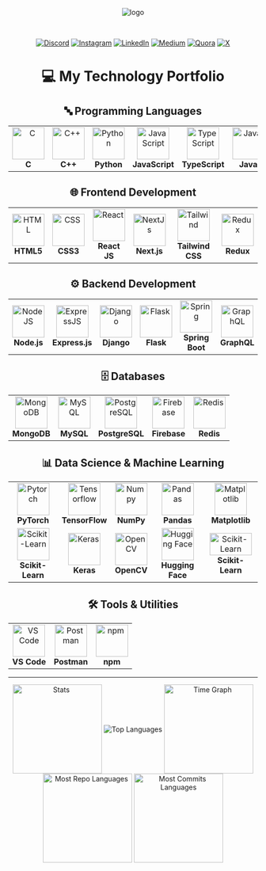 <div align="center">

![logo](https://github.com/user-attachments/assets/807ccab3-9164-4160-b4c1-2079ea444d18)


<!-- 

# Hey!! This is Pavan

-->

<br>



[![Discord](https://img.shields.io/badge/Discord-%237289DA.svg?logo=discord&logoColor=white)](https://discord.gg/pavanb16)
[![Instagram](https://img.shields.io/badge/Instagram-%23E4405F.svg?logo=Instagram&logoColor=white)](https://instagram.com/pavan_b16) 
[![LinkedIn](https://img.shields.io/badge/LinkedIn-%230077B5.svg?logo=linkedin&logoColor=white)](https://linkedin.com/in/pavanb16) 
[![Medium](https://img.shields.io/badge/Medium-12100E?logo=medium&logoColor=white)](https://medium.com/@pavanb16) 
[![Quora](https://img.shields.io/badge/Quora-%23B92B27.svg?logo=Quora&logoColor=white)](https://quora.com/profile/pavanb16) 
[![X](https://img.shields.io/badge/X-black.svg?logo=X&logoColor=white)](https://x.com/pavanb16)

<!--

# 💻 Tech Stack:
![C](https://img.shields.io/badge/c-%2300599C.svg?style=for-the-badge&logo=c&logoColor=white) ![C++](https://img.shields.io/badge/c++-%2300599C.svg?style=for-the-badge&logo=c%2B%2B&logoColor=white) ![C#](https://img.shields.io/badge/c%23-%23239120.svg?style=for-the-badge&logo=csharp&logoColor=white) ![LaTeX](https://img.shields.io/badge/latex-%23008080.svg?style=for-the-badge&logo=latex&logoColor=white) ![TypeScript](https://img.shields.io/badge/typescript-%23007ACC.svg?style=for-the-badge&logo=typescript&logoColor=white) ![PowerShell](https://img.shields.io/badge/PowerShell-%235391FE.svg?style=for-the-badge&logo=powershell&logoColor=white) ![Python](https://img.shields.io/badge/python-3670A0?style=for-the-badge&logo=python&logoColor=ffdd54) ![R](https://img.shields.io/badge/r-%23276DC3.svg?style=for-the-badge&logo=r&logoColor=white) ![Rust](https://img.shields.io/badge/rust-%23000000.svg?style=for-the-badge&logo=rust&logoColor=white) ![HTML5](https://img.shields.io/badge/html5-%23E34F26.svg?style=for-the-badge&logo=html5&logoColor=white) ![Java](https://img.shields.io/badge/java-%23ED8B00.svg?style=for-the-badge&logo=openjdk&logoColor=white) ![JavaScript](https://img.shields.io/badge/javascript-%23323330.svg?style=for-the-badge&logo=javascript&logoColor=%23F7DF1E) ![Go](https://img.shields.io/badge/go-%2300ADD8.svg?style=for-the-badge&logo=go&logoColor=white) ![CSS3](https://img.shields.io/badge/css3-%231572B6.svg?style=for-the-badge&logo=css3&logoColor=white) ![Firebase](https://img.shields.io/badge/firebase-%23039BE5.svg?style=for-the-badge&logo=firebase) ![Vercel](https://img.shields.io/badge/vercel-%23000000.svg?style=for-the-badge&logo=vercel&logoColor=white) ![NodeJS](https://img.shields.io/badge/node.js-6DA55F?style=for-the-badge&logo=node.js&logoColor=white) ![Next JS](https://img.shields.io/badge/Next-black?style=for-the-badge&logo=next.js&logoColor=white) ![Flutter](https://img.shields.io/badge/Flutter-%2302569B.svg?style=for-the-badge&logo=Flutter&logoColor=white) ![Anaconda](https://img.shields.io/badge/Anaconda-%2344A833.svg?style=for-the-badge&logo=anaconda&logoColor=white) ![Django](https://img.shields.io/badge/django-%23092E20.svg?style=for-the-badge&logo=django&logoColor=white) ![Express.js](https://img.shields.io/badge/express.js-%23404d59.svg?style=for-the-badge&logo=express&logoColor=%2361DAFB) ![FastAPI](https://img.shields.io/badge/FastAPI-005571?style=for-the-badge&logo=fastapi) ![Flask](https://img.shields.io/badge/flask-%23000.svg?style=for-the-badge&logo=flask&logoColor=white) ![Bootstrap](https://img.shields.io/badge/bootstrap-%238511FA.svg?style=for-the-badge&logo=bootstrap&logoColor=white) ![Chakra](https://img.shields.io/badge/chakra-%234ED1C5.svg?style=for-the-badge&logo=chakraui&logoColor=white) ![TailwindCSS](https://img.shields.io/badge/tailwindcss-%2338B2AC.svg?style=for-the-badge&logo=tailwind-css&logoColor=white) ![DaisyUI](https://img.shields.io/badge/daisyui-5A0EF8?style=for-the-badge&logo=daisyui&logoColor=white) ![NumPy](https://img.shields.io/badge/numpy-%23013243.svg?style=for-the-badge&logo=numpy&logoColor=white) ![Pandas](https://img.shields.io/badge/pandas-%23150458.svg?style=for-the-badge&logo=pandas&logoColor=white) ![Plotly](https://img.shields.io/badge/Plotly-%233F4F75.svg?style=for-the-badge&logo=plotly&logoColor=white) ![PyTorch](https://img.shields.io/badge/PyTorch-%23EE4C2C.svg?style=for-the-badge&logo=PyTorch&logoColor=white) ![scikit-learn](https://img.shields.io/badge/scikit--learn-%23F7931E.svg?style=for-the-badge&logo=scikit-learn&logoColor=white) ![TensorFlow](https://img.shields.io/badge/TensorFlow-%23FF6F00.svg?style=for-the-badge&logo=TensorFlow&logoColor=white) ![Scipy](https://img.shields.io/badge/SciPy-%230C55A5.svg?style=for-the-badge&logo=scipy&logoColor=%white) ![Matplotlib](https://img.shields.io/badge/Matplotlib-%23ffffff.svg?style=for-the-badge&logo=Matplotlib&logoColor=black) ![Keras](https://img.shields.io/badge/Keras-%23D00000.svg?style=for-the-badge&logo=Keras&logoColor=white) ![mlflow](https://img.shields.io/badge/mlflow-%23d9ead3.svg?style=for-the-badge&logo=numpy&logoColor=blue) ![Arduino](https://img.shields.io/badge/-Arduino-00979D?style=for-the-badge&logo=Arduino&logoColor=white) ![Firebase](https://img.shields.io/badge/firebase-a08021?style=for-the-badge&logo=firebase&logoColor=ffcd34) ![MongoDB](https://img.shields.io/badge/MongoDB-%234ea94b.svg?style=for-the-badge&logo=mongodb&logoColor=white) ![MySQL](https://img.shields.io/badge/mysql-4479A1.svg?style=for-the-badge&logo=mysql&logoColor=white) ![Supabase](https://img.shields.io/badge/Supabase-3ECF8E?style=for-the-badge&logo=supabase&logoColor=white) ![SQLite](https://img.shields.io/badge/sqlite-%2307405e.svg?style=for-the-badge&logo=sqlite&logoColor=white) ![Prisma](https://img.shields.io/badge/Prisma-3982CE?style=for-the-badge&logo=Prisma&logoColor=white) ![Redis](https://img.shields.io/badge/redis-%23DD0031.svg?style=for-the-badge&logo=redis&logoColor=white) ![Postgres](https://img.shields.io/badge/postgres-%23316192.svg?style=for-the-badge&logo=postgresql&logoColor=white) ![Appwrite](https://img.shields.io/badge/Appwrite-%23FD366E.svg?style=for-the-badge&logo=appwrite&logoColor=white) ![Canva](https://img.shields.io/badge/Canva-%2300C4CC.svg?style=for-the-badge&logo=Canva&logoColor=white) ![Figma](https://img.shields.io/badge/figma-%23F24E1E.svg?style=for-the-badge&logo=figma&logoColor=white) ![Kubernetes](https://img.shields.io/badge/kubernetes-%23326ce5.svg?style=for-the-badge&logo=kubernetes&logoColor=white) ![Docker](https://img.shields.io/badge/docker-%230db7ed.svg?style=for-the-badge&logo=docker&logoColor=white) ![Postman](https://img.shields.io/badge/Postman-FF6C37?style=for-the-badge&logo=postman&logoColor=white) ![Streamlit](https://img.shields.io/badge/Streamlit-%23FE4B4B.svg?style=for-the-badge&logo=streamlit&logoColor=white) ![Spring](https://img.shields.io/badge/spring-%236DB33F.svg?style=for-the-badge&logo=spring&logoColor=white) ![React Native](https://img.shields.io/badge/react_native-%2320232a.svg?style=for-the-badge&logo=react&logoColor=%2361DAFB) ![React](https://img.shields.io/badge/react-%2320232a.svg?style=for-the-badge&logo=react&logoColor=%2361DAFB) ![Electron.js](https://img.shields.io/badge/Electron-191970?style=for-the-badge&logo=Electron&logoColor=white) ![Jenkins](https://img.shields.io/badge/jenkins-%232C5263.svg?style=for-the-badge&logo=jenkins&logoColor=white) ![Git](https://img.shields.io/badge/git-%23F05033.svg?style=for-the-badge&logo=git&logoColor=white) ![GitHub](https://img.shields.io/badge/github-%23121011.svg?style=for-the-badge&logo=github&logoColor=white) ![GitLab CI](https://img.shields.io/badge/gitlab%20CI-%23181717.svg?style=for-the-badge&logo=gitlab&logoColor=white) ![GitHub Actions](https://img.shields.io/badge/github%20actions-%232671E5.svg?style=for-the-badge&logo=githubactions&logoColor=white)


## 🏆 GitHub Trophies
![](https://github-profile-trophy.vercel.app/?username=bPavan16&theme=gruvbox&no-frame=false&no-bg=true&margin-w=4)


### 🔝 Top Contributed Repo
![](https://github-contributor-stats.vercel.app/api?username=bPavan16&limit=5&theme=great-gatsby&combine_all_yearly_contributions=true)

### ✍️ Random Dev Quote
![](https://quotes-github-readme.vercel.app/api?type=horizontal&theme=dark)

-->

<!--
# ✍️ Quotes 
<div>

  <h3>
    “The problem is not the problem. The problem is your attitude about the problem” 
  </h3>
  <p>
    — <strong>Captain Jack Sparrow</strong>
  </p>
  
  <h3>
    "What are your choices when someone puts a gun to your head?"
    <br/>
    "You take the gun, or you pull out a bigger one. Or, you call their bluff. Or, you do any one of a hundred and forty six other things."
  </h3>
  <p>
    — <strong>Harvey Specter</strong>
  </p>
  
</div>
-->

<!---

<h1 align="center">💻 My Tech Stack:</h1>
<table align="center">
<tr>
   <td align="center"><img src="https://cdn.worldvectorlogo.com/logos/c-1.svg" alt="C" width="65" height="65"/><br><b>C </b></td>
   <td align="center"><img src="https://cdn.worldvectorlogo.com/logos/c.svg" alt="C++" width="65" height="65"/><br><b>C++</b></td>
   <td align="center"><img src="https://cdn.worldvectorlogo.com/logos/python-5.svg" alt="Python" width="65" height="65"/><br><b>Python</b></td>
   <td align="center"><img src="https://cdn.worldvectorlogo.com/logos/logo-javascript.svg" alt="JavaScript" width="65" height="65"/><br><b>JavaScript</b></td>
    <td align="center"><img src="https://cdn.worldvectorlogo.com/logos/java-14.svg" alt="Java" width="65" height="65"/><br><b>Java </b></td>
</tr>
<tr>
     <td align="center" style="background:red" ><img src="https://cdn.worldvectorlogo.com/logos/mongodb-icon-1-1.svg" alt="MongoDB" width="65" height="65"/><br><b>MongoDB</b></td>
     <td align="center"><img src="https://cdn.worldvectorlogo.com/logos/express-109.svg" alt="MongoDB" width="65" height="65"/><br><b>ExpressJs</b></td>
   <td align="center"><img src="https://cdn.worldvectorlogo.com/logos/react-1.svg" alt="React" width="65" height="65"/><br><b>React JS </b></td>
   <td align="center"><img src="https://cdn.worldvectorlogo.com/logos/nodejs-icon.svg" alt="NodeJS" width="65" height="65"/><br><b>Node JS (Runtime)</b></td>
</tr>
<tr>
   <td align="center"><img src="https://cdn.worldvectorlogo.com/logos/pytorch-2.svg" alt="Pytorch" width="65" height="65"/><br><b>Pytorch</b></td>
   <td align="center"><img src="https://cdn.worldvectorlogo.com/logos/tensorflow-2.svg" alt="Tensorflow" width="65" height="65"/><br><b>Tensorflow</b></td>
    <td align="center"><img src="https://cdn.worldvectorlogo.com/logos/numpy.svg" alt="Numpy" width="65" height="65"/><br><b>Numpy</b></td>
   <td align="center"><img src="https://cdn.worldvectorlogo.com/logos/pandas.svg" alt="Pandas" width="65" height="65"/><br><b>Pandas</b></td>
  <td align="center"><img src="https://cdn.worldvectorlogo.com/logos/matplotlib-1.svg" alt="Matplotlib" width="65" height="65"/><br><b>Matplotlib</b></td>
</tr>
<tr align="center">
  <td align="center"><img src="https://cdn.worldvectorlogo.com/logos/html-1.svg" alt="HTML" width="65" height="65"/><br><b>HTML (Markup)</b></td>
  <td align="center"><img src="https://cdn.worldvectorlogo.com/logos/css-3.svg" alt="CSS" width="65" height="65"/><br><b>CSS (Stylesheet)</b></td>
  <td align="center"><img src="https://cdn.worldvectorlogo.com/logos/tailwindcss.svg" alt="Tailwind" width="65" height="65"/><br><b>Tailwind CSS</b></td>
    <td align="center"><img src="https://cdn.worldvectorlogo.com/logos/next-js.svg" alt="NextJs" width="65" height="65"/><br><b>NextJs</b></td>


</tr>
<tr>
        <td align="center"><img src="https://cdn.worldvectorlogo.com/logos/mysql-logo-pure.svg" alt="My Sql" width="65" height="65"/><br><b>My Sql(Database)</b></td>
     <td align="center"><img src="https://cdn.worldvectorlogo.com/logos/mongodb-icon-1-1.svg" alt="MongoDB" width="65" height="65"/><br><b>MongoDB (Database)</b></td>

</tr>
  
</table>

-->

<h1 align="center">💻 My Technology Portfolio</h1>

<!-- PROGRAMMING LANGUAGES -->
<h2 align="center">🔤 Programming Languages</h2>
<table align="center">
  <tr>
    <td align="center"><img src="https://cdn.worldvectorlogo.com/logos/c-1.svg" alt="C" width="65" height="65"/><br><b>C</b></td>
    <td align="center"><img src="https://cdn.worldvectorlogo.com/logos/c.svg" alt="C++" width="65" height="65"/><br><b>C++</b></td>
    <td align="center"><img src="https://cdn.worldvectorlogo.com/logos/python-5.svg" alt="Python" width="65" height="65"/><br><b>Python</b></td>
    <td align="center"><img src="https://cdn.worldvectorlogo.com/logos/logo-javascript.svg" alt="JavaScript" width="65" height="65"/><br><b>JavaScript</b></td>
    <td align="center"><img src="https://cdn.worldvectorlogo.com/logos/typescript.svg" alt="TypeScript" width="65" height="65"/><br><b>TypeScript</b></td>
    <td align="center"><img src="https://cdn.worldvectorlogo.com/logos/java-14.svg" alt="Java" width="65" height="65"/><br><b>Java</b></td>
  </tr>
</table>

<!-- FRONTEND DEVELOPMENT -->
<h2 align="center">🌐 Frontend Development</h2>
<table align="center">
  <tr>
    <td align="center"><img src="https://cdn.worldvectorlogo.com/logos/html-1.svg" alt="HTML" width="65" height="65"/><br><b>HTML5</b></td>
    <td align="center"><img src="https://cdn.worldvectorlogo.com/logos/css-3.svg" alt="CSS" width="65" height="65"/><br><b>CSS3</b></td>
    <td align="center"><img src="https://cdn.worldvectorlogo.com/logos/react-1.svg" alt="React" width="65" height="65"/><br><b>React JS</b></td>
    <td align="center"><img src="https://cdn.worldvectorlogo.com/logos/next-js.svg" alt="NextJs" width="65" height="65"/><br><b>Next.js</b></td>
    <td align="center"><img src="https://cdn.worldvectorlogo.com/logos/tailwindcss.svg" alt="Tailwind" width="65" height="65"/><br><b>Tailwind CSS</b></td>
    <td align="center"><img src="https://cdn.worldvectorlogo.com/logos/redux.svg" alt="Redux" width="65" height="65"/><br><b>Redux</b></td>
  </tr>
 
</table>

<!-- BACKEND DEVELOPMENT -->
<h2 align="center">⚙️ Backend Development</h2>
<table align="center">
  <tr>
    <td align="center"><img src="https://cdn.worldvectorlogo.com/logos/nodejs-icon.svg" alt="NodeJS" width="65" height="65"/><br><b>Node.js</b></td>
    <td align="center"><img src="https://cdn.worldvectorlogo.com/logos/express-109.svg" alt="ExpressJS" width="65" height="65"/><br><b>Express.js</b></td>
    <td align="center"><img src="https://cdn.worldvectorlogo.com/logos/django.svg" alt="Django" width="65" height="65"/><br><b>Django</b></td>
    <td align="center"><img src="https://cdn.worldvectorlogo.com/logos/flask.svg" alt="Flask" width="65" height="65"/><br><b>Flask</b></td>
    <td align="center"><img src="https://cdn.worldvectorlogo.com/logos/spring-3.svg" alt="Spring" width="65" height="65"/><br><b>Spring Boot</b></td>
    <td align="center"><img src="https://cdn.worldvectorlogo.com/logos/graphql.svg" alt="GraphQL" width="65" height="65"/><br><b>GraphQL</b></td>
  </tr>
</table>

<!-- DATABASES -->
<h2 align="center">🗄️ Databases</h2>
<table align="center">
  <tr>
    <td align="center"><img src="https://cdn.worldvectorlogo.com/logos/mongodb-icon-1.svg" alt="MongoDB" width="65" height="65"/><br><b>MongoDB</b></td>
    <td align="center"><img src="https://cdn.worldvectorlogo.com/logos/mysql-logo.svg" alt="MySQL" width="65" height="65"/><br><b>MySQL</b></td>
    <td align="center"><img src="https://cdn.worldvectorlogo.com/logos/postgresql.svg" alt="PostgreSQL" width="65" height="65"/><br><b>PostgreSQL</b></td>
    <td align="center"><img src="https://cdn.worldvectorlogo.com/logos/firebase-1.svg" alt="Firebase" width="65" height="65"/><br><b>Firebase</b></td>
    <td align="center"><img src="https://cdn.worldvectorlogo.com/logos/redis.svg" alt="Redis" width="65" height="65"/><br><b>Redis</b></td>
  </tr>
</table>

<!-- DATA SCIENCE & MACHINE LEARNING -->
<h2 align="center">📊 Data Science & Machine Learning</h2>
<table align="center">
  <tr>
    <td align="center"><img src="https://cdn.worldvectorlogo.com/logos/pytorch.svg" alt="Pytorch" width="65" height="65"/><br><b>PyTorch</b></td>
    <td align="center"><img src="https://cdn.worldvectorlogo.com/logos/tensorflow-2.svg" alt="Tensorflow" width="65" height="65"/><br><b>TensorFlow</b></td>
    <td align="center"><img src="https://cdn.worldvectorlogo.com/logos/numpy.svg" alt="Numpy" width="65" height="65"/><br><b>NumPy</b></td>
    <td align="center"><img src="https://cdn.worldvectorlogo.com/logos/pandas.svg" alt="Pandas" width="65" height="65"/><br><b>Pandas</b></td>
    <td align="center"><img src="https://cdn.worldvectorlogo.com/logos/matplotlib.svg" alt="Matplotlib" width="65" height="65"/><br><b>Matplotlib</b></td>
  </tr>
  <tr>
    <td align="center"><img src="https://cdn.worldvectorlogo.com/logos/scikit-learn.svg" alt="Scikit-Learn" width="65" height="65"/><br><b>Scikit-Learn</b></td>
    <td align="center"><img src="https://seeklogo.com/images/K/keras-logo-6B06C2FC2D-seeklogo.com.png" alt="Keras" width="65" height="65"/><br><b>Keras</b></td>
    <td align="center"><img src="https://cdn.worldvectorlogo.com/logos/opencv.svg" alt="OpenCV" width="65" height="65"/><br><b>OpenCV</b></td>
    <td align="center"><img src="https://cdn.worldvectorlogo.com/logos/hugging-face-1.svg" alt="Hugging Face" width="65" height="65"/><br><b>Hugging Face</b></td>
    <td align="center"><img src="https://upload.wikimedia.org/wikipedia/commons/thumb/0/05/Scikit_learn_logo_small.svg/1200px-Scikit_learn_logo_small.svg.png" alt="Scikit-Learn" width="85" height="45"/><br><b>Scikit-Learn</b></td>
  </tr>
</table>


<!-- DEVOPS & CLOUD -->
<!--
<h2 align="center">☁️ DevOps & Cloud</h2>
<table align="center">
  <tr>
    <td align="center"><img src="https://cdn.worldvectorlogo.com/logos/docker.svg" alt="Docker" width="65" height="65"/><br><b>Docker</b></td>
    <td align="center"><img src="https://cdn.worldvectorlogo.com/logos/kubernetes.svg" alt="Kubernetes" width="65" height="65"/><br><b>Kubernetes</b></td>
    <td align="center"><img src="https://cdn.worldvectorlogo.com/logos/git-icon.svg" alt="Git" width="65" height="65"/><br><b>Git</b></td>
    <td align="center"><img src="https://cdn.worldvectorlogo.com/logos/github-icon-1.svg" alt="GitHub" width="65" height="65"/><br><b>GitHub</b></td>
    <td align="center"><img src="https://cdn.worldvectorlogo.com/logos/aws-2.svg" alt="AWS" width="65" height="65"/><br><b>AWS</b></td>
  </tr>
  <tr>
    <td align="center"><img src="https://cdn.worldvectorlogo.com/logos/azure-1.svg" alt="Azure" width="65" height="65"/><br><b>Azure</b></td>
    <td align="center"><img src="https://cdn.worldvectorlogo.com/logos/google-cloud-1.svg" alt="GCP" width="65" height="65"/><br><b>Google Cloud</b></td>
    <td align="center"><img src="https://cdn.worldvectorlogo.com/logos/jenkins-1.svg" alt="Jenkins" width="65" height="65"/><br><b>Jenkins</b></td>
    <td align="center"><img src="https://cdn.worldvectorlogo.com/logos/vercel.svg" alt="Vercel" width="65" height="65"/><br><b>Vercel</b></td>
    <td align="center"><img src="https://cdn.worldvectorlogo.com/logos/netlify.svg" alt="Netlify" width="65" height="65"/><br><b>Netlify</b></td>
  </tr>
</table>
 -->


<!-- MOBILE DEVELOPMENT -->
<!--
<h2 align="center">📱 Mobile Development</h2>
<table align="center">
  <tr>
    <td align="center"><img src="https://cdn.worldvectorlogo.com/logos/react-native-1.svg" alt="React Native" width="65" height="65"/><br><b>React Native</b></td>
    <td align="center"><img src="https://cdn.worldvectorlogo.com/logos/flutter.svg" alt="Flutter" width="65" height="65"/><br><b>Flutter</b></td>
    <td align="center"><img src="https://cdn.worldvectorlogo.com/logos/android.svg" alt="Android" width="65" height="65"/><br><b>Android</b></td>
    <td align="center"><img src="https://cdn.worldvectorlogo.com/logos/swift-15.svg" alt="Swift" width="65" height="65"/><br><b>Swift</b></td>
    <td align="center"><img src="https://cdn.worldvectorlogo.com/logos/kotlin-1.svg" alt="Kotlin" width="65" height="65"/><br><b>Kotlin</b></td>
  </tr>
</table>
 -->

<!-- TOOLS & UTILITIES -->
<h2 align="center">🛠️ Tools & Utilities</h2>
<table align="center">
  <tr>
    <td align="center"><img src="https://cdn.worldvectorlogo.com/logos/visual-studio-code-1.svg" alt="VS Code" width="65" height="65"/><br><b>VS Code</b></td>
<!--     <td align="center"><img src="https://cdn.worldvectorlogo.com/logos/jira-1.svg" alt="Jira" width="65" height="65"/><br><b>Jira</b></td> -->
<!--     <td align="center"><img src="https://cdn.worldvectorlogo.com/logos/figma-5.svg" alt="Figma" width="65" height="65"/><br><b>Figma</b></td> -->
    <td align="center"><img src="https://cdn.worldvectorlogo.com/logos/postman.svg" alt="Postman" width="65" height="65"/><br><b>Postman</b></td>
    <td align="center"><img src="https://cdn.worldvectorlogo.com/logos/npm.svg" alt="npm" width="65" height="65"/><br><b>npm</b></td>
<!--     <td align="center"><img src="https://cdn.worldvectorlogo.com/logos/webpack-icon.svg" alt="Webpack" width="65" height="65"/><br><b>Webpack</b></td> -->
  </tr>
</table>

<!--

# 📊 GitHub Stats:
![](https://github-readme-stats.vercel.app/api?username=bPavan16&theme=great-gatsby&hide_border=false&include_all_commits=false&count_private=false)<br/>
![](https://github-readme-streak-stats.herokuapp.com/?user=bPavan16&theme=great-gatsby&hide_border=false)<br/>
![](https://github-readme-stats.vercel.app/api/top-langs/?username=bPavan16&theme=great-gatsby&hide_border=false&include_all_commits=false&count_private=false&layout=compact)

-->

</div>

---

<div align="center">
  <img align="center" src="http://github-profile-summary-cards.vercel.app/api/cards/stats?username=bPavan16&theme=radical" height="180em" alt="Stats"/>
  <img align="center" src="https://github-readme-stats.vercel.app/api/top-langs?username=bPavan16&hide_border=true&no-bg=true&no-frame=true&layout=compact&theme=radical&langs_count=8&hide=jupyter%20notebook,css" alt="Top Languages"/>
  
  <img align="center" src="http://github-profile-summary-cards.vercel.app/api/cards/productive-time?username=bPavan16&theme=radical&utcOffset=5.30" height="180em" alt="Time Graph"/>
    <img align="center" src="http://github-profile-summary-cards.vercel.app/api/cards/repos-per-language?username=bPavan16&theme=radical&exclude=html,CSS,Jupyter%20Notebook" height="180em" alt="Most Repo Languages"/>
  <img align="center" src="http://github-profile-summary-cards.vercel.app/api/cards/most-commit-language?username=bPavan16&theme=radical&exclude=html,CSS,Jupyter%20Notebook" height="180em" alt="Most Commits Languages"/>

</div>






